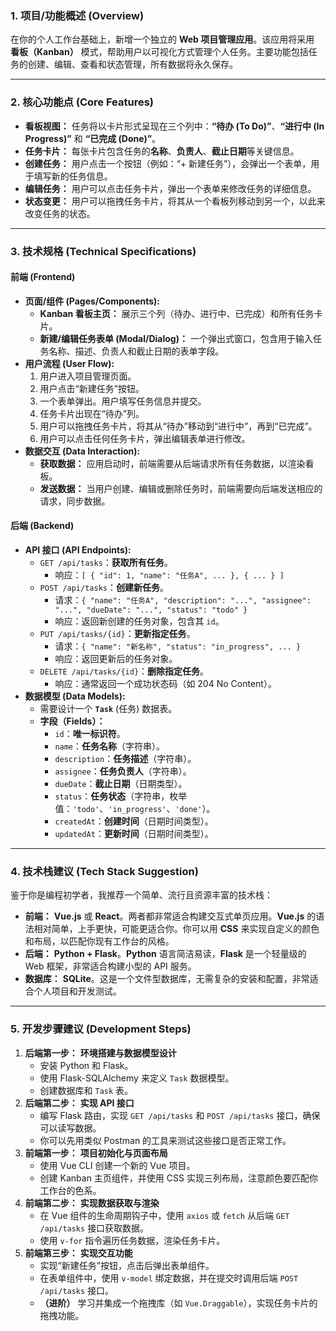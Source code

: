 
### 1. 项目/功能概述 (Overview)

在你的个人工作台基础上，新增一个独立的 **Web 项目管理应用**。该应用将采用 **看板（Kanban）** 模式，帮助用户以可视化方式管理个人任务。主要功能包括任务的创建、编辑、查看和状态管理，所有数据将永久保存。

---

### 2. 核心功能点 (Core Features)

* **看板视图：** 任务将以卡片形式呈现在三个列中：**“待办 (To Do)”**、**“进行中 (In Progress)”** 和 **“已完成 (Done)”**。
* **任务卡片：** 每张卡片包含任务的**名称**、**负责人**、**截止日期**等关键信息。
* **创建任务：** 用户点击一个按钮（例如：“+ 新建任务”），会弹出一个表单，用于填写新的任务信息。
* **编辑任务：** 用户可以点击任务卡片，弹出一个表单来修改任务的详细信息。
* **状态变更：** 用户可以拖拽任务卡片，将其从一个看板列移动到另一个，以此来改变任务的状态。

---

### 3. 技术规格 (Technical Specifications)

#### 前端 (Frontend)

* **页面/组件 (Pages/Components):**
    * **Kanban 看板主页：** 展示三个列（待办、进行中、已完成）和所有任务卡片。
    * **新建/编辑任务表单 (Modal/Dialog)：** 一个弹出式窗口，包含用于输入任务名称、描述、负责人和截止日期的表单字段。
* **用户流程 (User Flow):**
    1.  用户进入项目管理页面。
    2.  用户点击“新建任务”按钮。
    3.  一个表单弹出。用户填写任务信息并提交。
    4.  任务卡片出现在“待办”列。
    5.  用户可以拖拽任务卡片，将其从“待办”移动到“进行中”，再到“已完成”。
    6.  用户可以点击任何任务卡片，弹出编辑表单进行修改。
* **数据交互 (Data Interaction):**
    * **获取数据：** 应用启动时，前端需要从后端请求所有任务数据，以渲染看板。
    * **发送数据：** 当用户创建、编辑或删除任务时，前端需要向后端发送相应的请求，同步数据。

#### 后端 (Backend)

* **API 接口 (API Endpoints):**
    * `GET /api/tasks`：**获取所有任务**。
        * 响应：`[ { "id": 1, "name": "任务A", ... }, { ... } ]`
    * `POST /api/tasks`：**创建新任务**。
        * 请求：`{ "name": "任务A", "description": "...", "assignee": "...", "dueDate": "...", "status": "todo" }`
        * 响应：返回新创建的任务对象，包含其 `id`。
    * `PUT /api/tasks/{id}`：**更新指定任务**。
        * 请求：`{ "name": "新名称", "status": "in_progress", ... }`
        * 响应：返回更新后的任务对象。
    * `DELETE /api/tasks/{id}`：**删除指定任务**。
        * 响应：通常返回一个成功状态码（如 204 No Content）。
* **数据模型 (Data Models):**
    * 需要设计一个 **`Task`** (任务) 数据表。
    * **字段（Fields）：**
        * `id`：**唯一标识符**。
        * `name`：**任务名称**（字符串）。
        * `description`：**任务描述**（字符串）。
        * `assignee`：**任务负责人**（字符串）。
        * `dueDate`：**截止日期**（日期类型）。
        * `status`：**任务状态**（字符串，枚举值：`'todo'`、`'in_progress'`、`'done'`）。
        * `createdAt`：**创建时间**（日期时间类型）。
        * `updatedAt`：**更新时间**（日期时间类型）。

---

### 4. 技术栈建议 (Tech Stack Suggestion)

鉴于你是编程初学者，我推荐一个简单、流行且资源丰富的技术栈：

* **前端：** **Vue.js** 或 **React**。两者都非常适合构建交互式单页应用。**Vue.js** 的语法相对简单，上手更快，可能更适合你。你可以用 **CSS** 来实现自定义的颜色和布局，以匹配你现有工作台的风格。
* **后端：** **Python + Flask**。**Python** 语言简洁易读，**Flask** 是一个轻量级的 Web 框架，非常适合构建小型的 API 服务。
* **数据库：** **SQLite**。这是一个文件型数据库，无需复杂的安装和配置，非常适合个人项目和开发测试。

---

### 5. 开发步骤建议 (Development Steps)

1.  **后端第一步：** **环境搭建与数据模型设计**
    * 安装 Python 和 Flask。
    * 使用 Flask-SQLAlchemy 来定义 `Task` 数据模型。
    * 创建数据库和 `Task` 表。
2.  **后端第二步：** **实现 API 接口**
    * 编写 Flask 路由，实现 `GET /api/tasks` 和 `POST /api/tasks` 接口，确保可以读写数据。
    * 你可以先用类似 Postman 的工具来测试这些接口是否正常工作。
3.  **前端第一步：** **项目初始化与页面布局**
    * 使用 Vue CLI 创建一个新的 Vue 项目。
    * 创建 Kanban 主页组件，并使用 CSS 实现三列布局，注意颜色要匹配你工作台的色系。
4.  **前端第二步：** **实现数据获取与渲染**
    * 在 Vue 组件的生命周期钩子中，使用 `axios` 或 `fetch` 从后端 `GET /api/tasks` 接口获取数据。
    * 使用 `v-for` 指令遍历任务数据，渲染任务卡片。
5.  **前端第三步：** **实现交互功能**
    * 实现“新建任务”按钮，点击后弹出表单组件。
    * 在表单组件中，使用 `v-model` 绑定数据，并在提交时调用后端 `POST /api/tasks` 接口。
    * **（进阶）** 学习并集成一个拖拽库（如 `Vue.Draggable`），实现任务卡片的拖拽功能。

